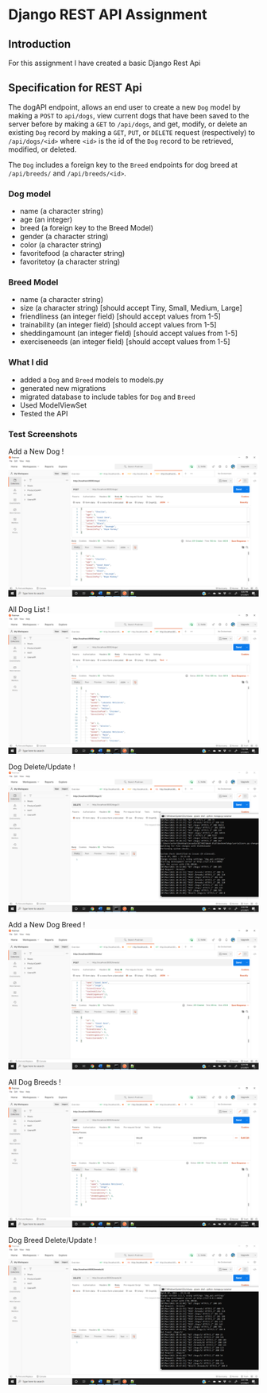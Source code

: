 # Django REST API Assignment

## Introduction

For this assignment I have created a basic Django Rest Api

## Specification for REST Api
The dogAPI endpoint, allows an end user to create a new `Dog` model by making a `POST` to `api/dogs`, view current dogs that have been saved to the server before by making a `GET` to `/api/dogs`, and get, modify, or delete an existing `Dog` record by making a `GET`, `PUT`, or `DELETE` request (respectively) to `/api/dogs/<id>` where `<id>` is the id of the `Dog`  record to be retrieved, modified, or deleted.

The `Dog` includes a foreign key to the `Breed` endpoints for dog breed at `/api/breeds/` and `/api/breeds/<id>`. 

### Dog model

- name (a character string)
- age (an integer)
- breed (a foreign key to the Breed Model)
- gender (a character string)
- color (a character string) 
- favoritefood (a character string)
- favoritetoy (a character string)

### Breed Model

- name (a character string)
- size (a character string) [should accept Tiny, Small, Medium, Large]
- friendliness (an integer field) [should accept values from 1-5]
- trainability (an integer field) [should accept values from 1-5]
- sheddingamount (an integer field) [should accept values from 1-5]
- exerciseneeds (an integer field) [should accept values from 1-5]

### What I did 

 - added a `Dog` and `Breed` models to models.py
 - generated new migrations
 - migrated database to include tables for `Dog` and `Breed`
 - Used ModelViewSet
 - Tested the API    
### Test Screenshots
Add a New Dog !
![Dog Add](dogs-POST.png)

All Dog List !
![Dog Add](dogs-GET.png)

Dog Delete/Update !
![Dog Add](dogs-DELETE.png)

Add a New Dog Breed !
![Dog Add](breeds-POST.png)

All Dog Breeds !
![Dog Add](breeds-GET.png)

Dog Breed Delete/Update !
![Dog Add](breeds-DELETE.png)
